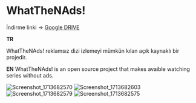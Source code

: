 # WhatTheNAds!
İndirme linki -> [Google DRIVE](https://drive.google.com/file/d/1vt2lbSjCeaoqyXKZDmU-HZvzWDm0ieye/view)

**TR**

WhatTheNAds! reklamsız dizi izlemeyi mümkün kılan açık kaynaklı bir projedir.

**EN**
WhatTheNAds! is an open source project that makes avaible watching series without ads.

![Screenshot_1713682570](https://github.com/yucOx/WhatTheNAds-/assets/73720000/ebdee88b-0646-4b01-962b-4c78bc604e7a)
![Screenshot_1713682603](https://github.com/yucOx/WhatTheNAds-/assets/73720000/770a0d2f-42ba-46c9-89cb-c7e4ff6709a6)
![Screenshot_1713682579](https://github.com/yucOx/WhatTheNAds-/assets/73720000/faef1f90-4471-438d-a360-c4efee87fab7)
![Screenshot_1713682575](https://github.com/yucOx/WhatTheNAds-/assets/73720000/98dc0559-0875-4391-b78e-3538a5634be9)
